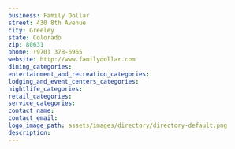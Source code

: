 ```yaml
---
business: Family Dollar
street: 430 8th Avenue
city: Greeley
state: Colorado
zip: 80631
phone: (970) 378-6965
website: http://www.familydollar.com
dining_categories: 
entertainment_and_recreation_categories: 
lodging_and_event_centers_categories: 
nightlife_categories: 
retail_categories: 
service_categories: 
contact_name: 
contact_email: 
logo_image_path: assets/images/directory/directory-default.png
description: 
---
```

